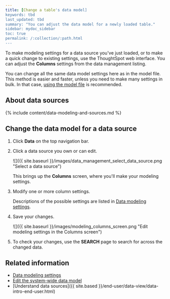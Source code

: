 ```yaml
---
title: [Change a table's data model]
keywords: tbd
last_updated: tbd
summary: "You can adjust the data model for a newly loaded table."
sidebar: mydoc_sidebar
toc: true
permalink: /:collection/:path.html
---
```

To make modeling settings for a data source you've just loaded, or to make a quick
change to existing settings, use the ThoughtSpot web interface. You can adjust
the **Columns** settings from the data management listing.

You can change all the same data model settings here as in the model file. This
method is easier and faster, unless you need to make many settings in bulk. In
that case, [using the model file](edit-model-file.html#) is recommended.

## About data sources

{% include content/data-modeling-and-sources.md %}

## Change the data model for a data source

1. Click **Data** on the top navigation bar.

2. Click a data source you own or can edit.

   ![]({{ site.baseurl }}/images/data_management_select_data_source.png "Select a data source")

    This brings up the **Columns** screen, where you'll make your modeling settings.

3. Modify one or more column settings.

   Descriptions of the possible settings are listed in [Data modeling settings](data-modeling-settings.html#).

4. Save your changes.

   ![]({{ site.baseurl }}/images/modeling_columns_screen.png "Edit modeling settings in the Columns screen")

5. To check your changes, use the **SEARCH** page to search for across the changed data.


## Related information  

* [Data modeling settings](data-modeling-settings.html#)
* [Edit the system-wide data model](edit-model-file.html#)
* [Understand data sources]({{ site.based }}/end-user/data-view/data-intro-end-user.html)
